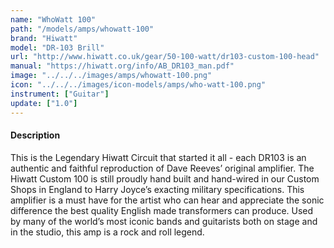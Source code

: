 ```yaml
---
name: "WhoWatt 100"
path: "/models/amps/whowatt-100"
brand: "Hiwatt"
model: "DR-103 Brill"
url: "http://www.hiwatt.co.uk/gear/50-100-watt/dr103-custom-100-head"
manual: "https://hiwatt.org/info/AB_DR103_man.pdf"
image: "../../../images/amps/whowatt-100.png"
icon: "../../../images/icon-models/amps/who-watt-100.png"
instrument: ["Guitar"]
update: ["1.0"]
---
```

#### Description
This is the Legendary Hiwatt Circuit that started it all - each DR103 is an authentic and faithful reproduction of Dave Reeves’ original amplifier. The Hiwatt Custom 100 is still proudly hand built and hand-wired in our Custom Shops in England to Harry Joyce’s exacting military specifications. This amplifier is a must have for the artist who can hear and appreciate the sonic difference the best quality English made transformers can produce. Used by many of the world’s most iconic bands and guitarists both on stage and in the studio, this amp is a rock and roll legend.